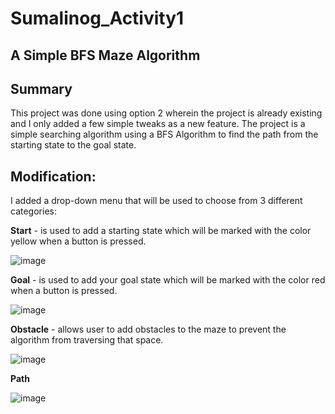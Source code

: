 # Sumalinog_Activity1
## A Simple BFS Maze Algorithm

## Summary

This project was done using option 2 wherein the project is already existing and I only added a few simple tweaks as a new feature. The project is a simple searching algorithm using a BFS Algorithm to find the path from the starting state to the goal state.

## Modification:

I added a drop-down menu that will be used to choose from 3 different categories:

**Start** - is used to add a starting state which will be marked with the color yellow when a button is pressed.

![image](https://user-images.githubusercontent.com/95534475/204087024-404a0ce9-9c58-43c7-bce8-f3149059c201.png)

**Goal** - is used to add your goal state which will be marked with the color red when a button is pressed.

![image](https://user-images.githubusercontent.com/95534475/204087039-7895129b-e853-453f-b6b4-e1bc366d81e6.png)

**Obstacle** - allows user to add obstacles to the maze to prevent the algorithm from traversing that space.

![image](https://user-images.githubusercontent.com/95534475/204087058-848e3c30-b5e2-4f27-98c9-ba539482a0dc.png)

**Path**

![image](https://user-images.githubusercontent.com/95534475/204087081-3e44787b-b85e-496a-9844-8d51794896db.png)
